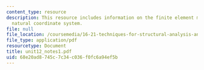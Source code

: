```yaml
---
content_type: resource
description: This resource includes information on the finite element method, and
  natural coordinate system.
file: null
file_location: /coursemedia/16-21-techniques-for-structural-analysis-and-design-spring-2005/68e20ad8745c7c34c036f0fc6a94ef5b_unit12_notes1.pdf
file_type: application/pdf
resourcetype: Document
title: unit12_notes1.pdf
uid: 68e20ad8-745c-7c34-c036-f0fc6a94ef5b
---
```

